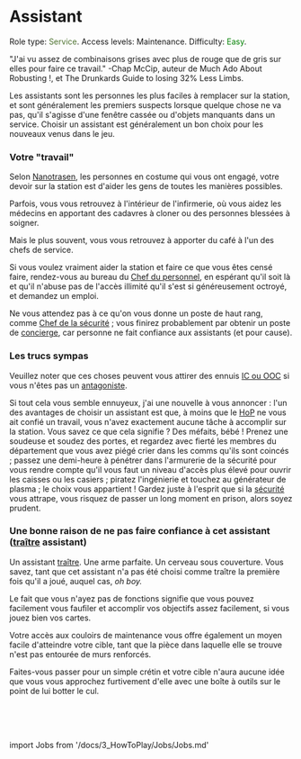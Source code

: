 # Assistant
Role type: <font color="#4e7331">Service</font>. Access levels: Maintenance. Difficulty: <font color="Green">Easy</font>.

"J'ai vu assez de combinaisons grises avec plus de rouge que de gris sur elles pour faire ce travail." -Chap McCip, auteur de Much Ado About Robusting !, et The Drunkards Guide to losing 32% Less Limbs.

Les assistants sont les personnes les plus faciles à remplacer sur la station, et sont généralement les premiers suspects lorsque quelque chose ne va pas, qu'il s'agisse d'une fenêtre cassée ou d'objets manquants dans un service. Choisir un assistant est généralement un bon choix pour les nouveaux venus dans le jeu.

### Votre "travail"

Selon [Nanotrasen](\4_Univers\Lore\Groups.md), les personnes en costume qui vous ont engagé, votre devoir sur la station est d'aider les gens de toutes les manières possibles.

Parfois, vous vous retrouvez à l'intérieur de l'infirmerie, où vous aidez les médecins en apportant des cadavres à cloner ou des personnes blessées à soigner.

Mais le plus souvent, vous vous retrouvez à apporter du café à l'un des chefs de service.

Si vous voulez vraiment aider la station et faire ce que vous êtes censé faire, rendez-vous au bureau du [Chef du personnel](\3_HowToPlay\jobs\Command_role\Head-of-Personnel.md), en espérant qu'il soit là et qu'il n'abuse pas de l'accès illimité qu'il s'est si généreusement octroyé, et demandez un emploi.

Ne vous attendez pas à ce qu'on vous donne un poste de haut rang, comme [Chef de la sécurité](\3_HowToPlay\Jobs\Security_roles\Head-of-Security.md) ; vous finirez probablement par obtenir un poste de [concierge](\3_HowToPlay\jobs\Service_roles\Janitor.md), car personne ne fait confiance aux assistants (et pour cause).

### Les trucs sympas

Veuillez noter que ces choses peuvent vous attirer des ennuis [IC ou OOC](\3_HowToPlay\RP\RP-words-and-abbreviations.md) si vous n'êtes pas un [antagoniste](\3_HowToPlay\jobs\Antagonist_roles\Antagonist_roles.md).

Si tout cela vous semble ennuyeux, j'ai une nouvelle à vous annoncer : l'un des avantages de choisir un assistant est que, à moins que le [HoP](\3_HowToPlay\jobs\Command_role\Head-of-Personnel.md) ne vous ait confié un travail, vous n'avez exactement aucune tâche à accomplir sur la station. Vous savez ce que cela signifie ? Des méfaits, bébé ! Prenez une soudeuse et soudez des portes, et regardez avec fierté les membres du département que vous avez piégé crier dans les comms qu'ils sont coincés ; passez une demi-heure à pénétrer dans l'armurerie de la sécurité pour vous rendre compte qu'il vous faut un niveau d'accès plus élevé pour ouvrir les caisses ou les casiers ; piratez l'ingénierie et touchez au générateur de plasma ; le choix vous appartient ! Gardez juste à l'esprit que si la [sécurité](\3_HowToPlay\Jobs\Security_roles\Security-Officer.md) vous attrape, vous risquez de passer un long moment en prison, alors soyez prudent.

### Une bonne raison de ne pas faire confiance à cet assistant ([traître](\3_HowToPlay\Jobs\Antagonist_roles\Traitor.md) assistant)

Un assistant [traître](traître.md). Une arme parfaite.
Un cerveau sous couverture. Vous savez, tant que cet assistant n'a pas été choisi comme traître la première fois qu'il a joué, auquel cas, *oh boy.*

Le fait que vous n'ayez pas de fonctions signifie que vous pouvez facilement vous faufiler et accomplir vos objectifs assez facilement, si vous jouez bien vos cartes.

Votre accès aux couloirs de maintenance vous offre également un moyen facile d'atteindre votre cible, tant que la pièce dans laquelle elle se trouve n'est pas entourée de murs renforcés.

Faites-vous passer pour un simple crétin et votre cible n'aura aucune idée que vous vous approchez furtivement d'elle avec une boîte à outils sur le point de lui botter le cul.

  <br/>
<br/>
<br/>

import Jobs from '/docs/3_HowToPlay/Jobs/Jobs.md'

<Jobs />

